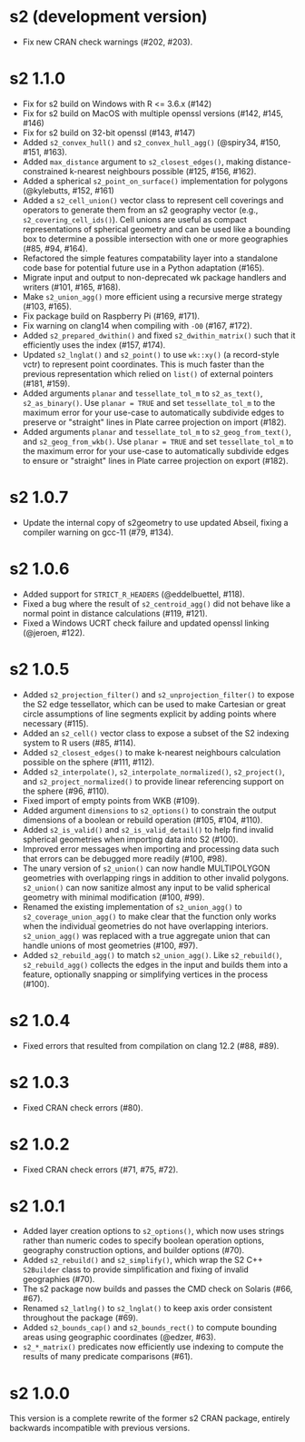 # s2 (development version)

- Fix new CRAN check warnings (#202, #203).

# s2 1.1.0

- Fix for s2 build on Windows with R <= 3.6.x (#142)
- Fix for s2 build on MacOS with multiple openssl versions (#142, #145, #146)
- Fix for s2 build on 32-bit openssl (#143, #147)
- Added `s2_convex_hull()` and `s2_convex_hull_agg()` (@spiry34, #150, 
  #151, #163).
- Added `max_distance` argument to `s2_closest_edges()`, making
  distance-constrained k-nearest neighbours possible (#125, #156, #162).
- Added a spherical `s2_point_on_surface()` implementation for polygons
  (@kylebutts, #152, #161)
- Added a `s2_cell_union()` vector class to represent cell coverings and
  operators to generate them from an s2 geography vector (e.g.,
  `s2_covering_cell_ids()`). Cell unions are useful as compact representations
  of spherical geometry and can be used like a bounding box to determine
  a possible intersection with one or more geographies (#85, #94, #164).
- Refactored the simple features compatability layer into a standalone
  code base for potential future use in a Python adaptation (#165).
- Migrate input and output to non-deprecated wk package handlers and writers
  (#101, #165, #168).
- Make `s2_union_agg()` more efficient using a recursive merge strategy
  (#103, #165).
- Fix package build on Raspberry Pi (#169, #171).
- Fix warning on clang14 when compiling with `-O0` (#167, #172).
- Added `s2_prepared_dwithin()` and fixed `s2_dwithin_matrix()` such that it
  efficiently uses the index (#157, #174).
- Updated `s2_lnglat()` and `s2_point()` to use `wk::xy()` (a record-style
  vctr) to represent point coordinates. This is much faster than the previous
  representation which relied on `list()` of external pointers (#181, #159).
- Added arguments `planar` and `tessellate_tol_m` to `s2_as_text()`,
  `s2_as_binary()`. Use `planar = TRUE` and set `tessellate_tol_m` to the 
  maximum error for your use-case to automatically subdivide edges to 
  preserve or "straight" lines in Plate carree projection on import (#182).
- Added arguments `planar` and `tessellate_tol_m` to `s2_geog_from_text()`, and
  `s2_geog_from_wkb()`. Use `planar = TRUE` and set `tessellate_tol_m` to the 
  maximum error for your use-case to automatically subdivide edges to 
  ensure or "straight" lines in Plate carree projection on export (#182).

# s2 1.0.7

- Update the internal copy of s2geometry to use updated Abseil,
  fixing a compiler warning on gcc-11 (#79, #134).

# s2 1.0.6

- Added support for `STRICT_R_HEADERS` (@eddelbuettel, #118).
- Fixed a bug where the result of `s2_centroid_agg()` did not
  behave like a normal point in distance calculations (#119, #121).
- Fixed a Windows UCRT check failure and updated openssl linking
  (@jeroen, #122).

# s2 1.0.5

* Added `s2_projection_filter()` and `s2_unprojection_filter()` to
  expose the S2 edge tessellator, which can be used to make Cartesian
  or great circle assumptions of line segments explicit by adding
  points where necessary (#115).
* Added an `s2_cell()` vector class to expose a subset of the S2
  indexing system to R users (#85, #114).
* Added `s2_closest_edges()` to make k-nearest neighbours calculation
  possible on the sphere (#111, #112).
* Added `s2_interpolate()`, `s2_interpolate_normalized()`, 
  `s2_project()`, and `s2_project_normalized()` to provide linear
  referencing support on the sphere (#96, #110).
* Fixed import of empty points from WKB (#109).
* Added argument `dimensions` to `s2_options()` to constrain the
  output dimensions of a boolean or rebuild operation (#105, #104, #110).
* Added `s2_is_valid()` and `s2_is_valid_detail()` to help find invalid
  spherical geometries when importing data into S2 (#100).
* Improved error messages when importing and processing data such that
  errors can be debugged more readily (#100, #98).
* The unary version of `s2_union()` can now handle MULTIPOLYGON
  geometries with overlapping rings in addition to other invalid
  polygons. `s2_union()` can now sanitize
  almost any input to be valid spherical geometry with
  minimal modification (#100, #99).
* Renamed the existing implementation of `s2_union_agg()` to
  `s2_coverage_union_agg()` to make clear that the function only
  works when the individual geometries do not have overlapping
  interiors. `s2_union_agg()` was replaced with a
  true aggregate union that can handle unions of most geometries
  (#100, #97).
* Added `s2_rebuild_agg()` to match `s2_union_agg()`. Like
  `s2_rebuild()`, `s2_rebuild_agg()` collects the edges in the input
  and builds them into a feature, optionally snapping or simplifying
  vertices in the process (#100).

# s2 1.0.4

* Fixed errors that resulted from compilation on clang 12.2 (#88, #89).

# s2 1.0.3

* Fixed CRAN check errors (#80).

# s2 1.0.2

* Fixed CRAN check errors (#71, #75, #72).

# s2 1.0.1

* Added layer creation options to `s2_options()`, which now uses strings
  rather than numeric codes to specify boolean operation options, geography
  construction options, and builder options (#70).
* Added `s2_rebuild()` and `s2_simplify()`, which wrap the S2 C++ `S2Builder`
  class to provide simplification and fixing of invalid geographies (#70).
* The s2 package now builds and passes the CMD check on Solaris (#66, #67).
* Renamed `s2_latlng()` to `s2_lnglat()` to keep axis order consistent
  throughout the package (#69).
* Added `s2_bounds_cap()` and `s2_bounds_rect()` to compute bounding areas
  using geographic coordinates (@edzer, #63).
* `s2_*_matrix()` predicates now efficiently use indexing to compute the 
  results of many predicate comparisons (#61).

# s2 1.0.0

This version is a complete rewrite of the former s2 CRAN package, entirely 
backwards incompatible with previous versions.
